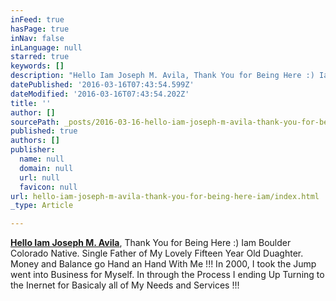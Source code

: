 ```yaml
---
inFeed: true
hasPage: true
inNav: false
inLanguage: null
starred: true
keywords: []
description: "Hello Iam Joseph M. Avila, Thank You for Being Here :) Iam \_Boulder Colorado Native. Single Father of My Lovely Fifteen Year Old Duaghter. So Money Balance and Hand With Me !!! In 2000, I took the Jump went into Business for Myself. So\_"
datePublished: '2016-03-16T07:43:54.599Z'
dateModified: '2016-03-16T07:43:54.202Z'
title: ''
author: []
sourcePath: _posts/2016-03-16-hello-iam-joseph-m-avila-thank-you-for-being-here-iam.md
published: true
authors: []
publisher:
  name: null
  domain: null
  url: null
  favicon: null
url: hello-iam-joseph-m-avila-thank-you-for-being-here-iam/index.html
_type: Article

---
```

**[Hello Iam Joseph M. Avila][0]**, Thank You for Being Here :) Iam  Boulder Colorado Native. Single Father of My Lovely Fifteen Year Old Duaghter. Money and Balance go Hand an Hand With Me !!! In 2000, I took the Jump went into Business for Myself. In through the Process I ending Up Turning to the Inernet for Basicaly all of My Needs and Services !!! 

[0]: null